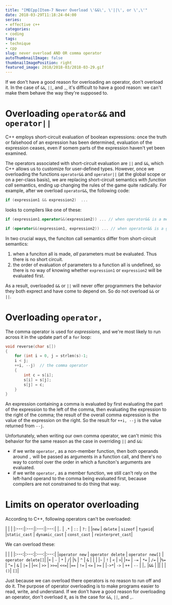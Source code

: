 ```yaml
---
title: "[MECpp]Item-7 Never Overload \'&&\', \'||\', or \',\'"
date: 2018-03-29T11:18:24-04:00
series:
- effective c++
categories:
- coding
tags:
- technique
- cpp
slug: never overload AND OR comma operator
autoThumbnailImage: false
thumbnailImagePosition: right
featured_image: 2018/2018-03/2018-03-29.gif
---
```


If we don't have a good reason for overloading an operator, don't overload it. In the case of `&&`, `||`, and `,`, it's difficult to have a good reason: we can't make them behave the way they're supposed to.
<!--more-->
<!-- toc -->

# Overloading `operator&&` and `operator||`

C++ employs short-circuit evaluation of boolean expressions: once the truth or falsehood of an expression has been determined, evaluation of the expression ceases, even if somem parts of the expression haven't yet been examined.

The operators associated with short-circuit evaluation are `||` and `&&`, which C++ allows us to customize for user-defined types. However, once we overloading the functions `operator&&` and `operator||` (at the global scope or on a  per-class basis), we are replacing short-circuit semantics with _function call_ semantics, ending up changing the rules of the game quite radically. For example, after we overload `operator&&`, the following code:

```cpp
if (expression1 && expression2)  ...
```

looks to compilers like one of these:

```cpp
if (expression1.operator&&(expression2)) ... // when operator&& is a member function

if (operator&&(expression1, expression2)) ... // when operator&& is a global function
```

In two crucial ways, the funciton call semantics differ from short-circuit semantics:

1. when a funciton all is made, _all_ parameters must be evaluated. Thus there is no short circuit.
2. the order of evaluation of parameters to a function all is undefined, so there is no way of knowing whether `expression1` or `expression2` will be evaluated first.

As a result, overloaded `&&` or `||` will never offer programmers the behavior they both exprect and have come to depend on. So do not overload `&&` or `||`.

# Overloading `operator,`

The comma operator is used for _expressions_, and we're most likely to run across it in the update part of a `for` loop:

```cpp
void reverse(char s[]) 
{
    for (int i = 0, j = strlen(s)-1;
    i < j;
    ++i, --j)  // the comma operator
    {
        int c = s[i];
        s[i] = s[j];
        s[j] = c;
    }
}
```

An expression containing a comma is evaluated by first evaluating the part of the expression to the left of the comma, then evaluating the expression to the right of the comma; the result of the overall comma expression is the value of the expression on the right. So the result for `++i, --j` is the value returned from `--j`.

Unfortunately, when writing our own comma operator, we can't mimic this behavior for the same reason as the case in overriding `||` and `&&`: 

* if we write `operator,` as a non-member function, then both operands around `,` will be passed as arguments in a function call, and there's no way to control over the order in which a funciton's arguments are evaluated.
* if we write `operator,` as a member function, we still can't rely on the left-hand operand to the comma being evaluated first, because compilers are not constrained to do thing that way.

# Limits on operator overloading

According to C++, following operators can't be overloaded:

 | | | 
|:---:|:---:|:---:|:---:|
|`.`   | `.*`     | `::`     |  `?:`   |
|`new` | `delete` | `sizeof` | `typeid`|
|`static_cast` | `dynamic_cast` | `const_cast` | `reinterpret_cast`|

We can overload these:

 | | | 
|:---:|:---:|:---:|:---:|
|`operator new` | `operator delete` | `operator new[]` | `operator delete[]`|
|`+` | `-` | `*` | `/`|
|`%` | `^` | `&` | \| |
|`~` | `!` | `<` | `>`|
|`+=` | `-=` | `*=` | `/=` | 
|`%=` | `^=` | `&`  | `|=` |
|`<<` | `>>` | `>>=`| `<<=`|
|`==` | `!=` | `<=` | `>=` |
|`->*`| `->` | `++` | `--` |
|`,`  |`&&`  | \|\| |
| `()`| `[]`|

Just because we can overload there operators is no reason to run off and do it. The purpose of operator overloading is to make programs easier to read, write, and understand. If we don't have a good reason for overloading an operator, don't overload it, as is the case for `&&`, `||`, and `,`.
